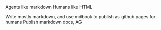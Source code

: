 Agents like markdown
Humans like HTML

Write mostly markdown, and use mdbook to publish as github pages for humans
Publish markdown docs, AG